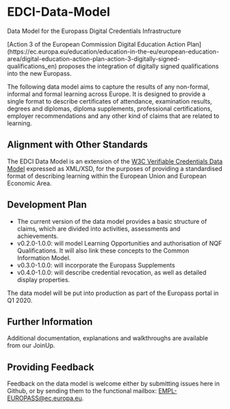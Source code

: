 # EDCI-Data-Model
Data Model for the Europass Digital Credentials Infrastructure

<p> [Action 3 of the European Commission Digital Education Action Plan](https://ec.europa.eu/education/education-in-the-eu/european-education-area/digital-education-action-plan-action-3-digitally-signed-qualifications_en) proposes the integration of digitally signed qualifications into the new Europass.</p>

<p>The following data model aims to capture the results of any non-formal, informal and formal learning across Europe. It is designed to provide a single format to describe certificates of attendance, examination results, degrees and diplomas, diploma supplements, professional certifications, employer recommendations and any other kind of claims that are related to learning.</p>

## Alignment with Other Standards
The EDCI Data Model is an extension of the [W3C Verifiable Credentials Data Model](https://github.com/w3c/vc-data-model) expressed as XML/XSD, for the purposes of providing a standardised format of describing learning within the European Union and European Economic Area.

## Development Plan
* The current version of the data model provides a basic structure of claims, which are divided into activities, assessments and achievements.
* v0.2.0-1.0.0: will model Learning Opportunities and authorisation of NQF Qualifications. It will also link these concepts to the Common Information Model.
* v0.3.0-1.0.0: will incorporate the Europass Supplements
* v0.4.0-1.0.0: will describe credential revocation, as well as detailed display properties.

<p>The data model will be put into production as part of the Europass portal in Q1 2020.</p>

## Further Information
Additional documentation, explanations and walkthroughs are available from our JoinUp.

## Providing Feedback
Feedback on the data model is welcome either by submitting issues here in Github, or by sending them to the functional mailbox: EMPL-EUROPASS@ec.europa.eu.
